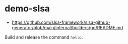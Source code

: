 # demo-slsa

- https://github.com/slsa-framework/slsa-github-generator/blob/main/internal/builders/go/README.md

Build and release the command `hello`.
